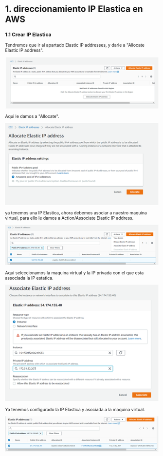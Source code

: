 # 1. direccionamiento IP Elastica en AWS

### 1.1 Crear IP Elastica

Tendremos que ir al apartado Elastic IP addresses, y darle a "Allocate Elastic IP address".

![](fotos/Captura20.PNG)

Aqui le damos a "Allocate".

![](fotos/Captura21.PNG)

ya tenemos una IP Elastica, ahora debemos asociar a nuestro maquina virtual, para ello le damos a Action/Associate Elastic IP address.

![](fotos/Captura22.PNG)

Aqui seleccionamos la maquina virtual y la IP privada con el que esta associada la IP estatica.

![](fotos/Captura23.PNG)

Ya tenemos configurado la IP Elastica y asociada a la maquina virtual.

![](fotos/Captura24.PNG)



